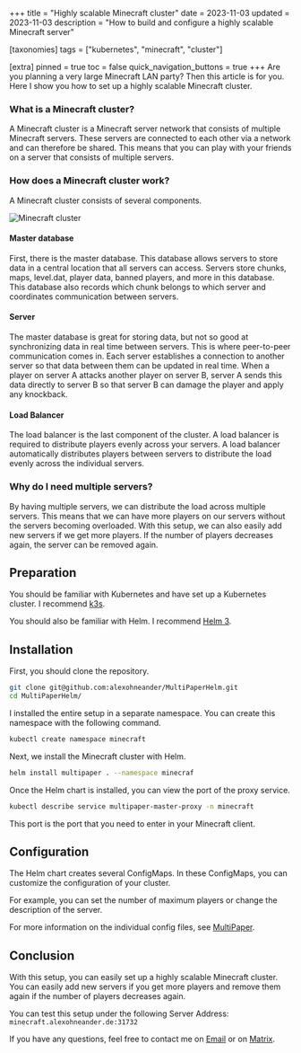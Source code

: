 +++
title = "Highly scalable Minecraft cluster"
date = 2023-11-03
updated = 2023-11-03
description = "How to build and configure a highly scalable Minecraft server"

[taxonomies]
tags = ["kubernetes", "minecraft", "cluster"]

[extra]
pinned = true
toc = false
quick_navigation_buttons = true
+++
Are you planning a very large Minecraft LAN party? Then this article is for you. Here I show you how to set up a highly scalable Minecraft cluster.


### What is a Minecraft cluster?

A Minecraft cluster is a Minecraft server network that consists of multiple Minecraft servers. These servers are connected to each other via a network and can therefore be shared. This means that you can play with your friends on a server that consists of multiple servers.

### How does a Minecraft cluster work?

A Minecraft cluster consists of several components. 

<!-- Image -->
![Minecraft cluster](https://github.com/MultiPaper/MultiPaper/raw/main/assets/multipaper-diagram.jpg)

#### Master database
First, there is the master database. This database allows servers to store data in a central location that all servers can access. Servers store chunks, maps, level.dat, player data, banned players, and more in this database. This database also records which chunk belongs to which server and coordinates communication between servers.

#### Server
The master database is great for storing data, but not so good at synchronizing data in real time between servers. This is where peer-to-peer communication comes in. Each server establishes a connection to another server so that data between them can be updated in real time. When a player on server A attacks another player on server B, server A sends this data directly to server B so that server B can damage the player and apply any knockback.

#### Load Balancer
The load balancer is the last component of the cluster. A load balancer is required to distribute players evenly across your servers. A load balancer automatically distributes players between servers to distribute the load evenly across the individual servers.

### Why do I need multiple servers?
By having multiple servers, we can distribute the load across multiple servers. This means that we can have more players on our servers without the servers becoming overloaded. With this setup, we can also easily add new servers if we get more players. If the number of players decreases again, the server can be removed again.

## Preparation

You should be familiar with Kubernetes and have set up a Kubernetes cluster. I recommend [k3s](https://k3s.io/).

You should also be familiar with Helm. I recommend [Helm 3](https://helm.sh/docs/intro/install/).

## Installation

First, you should clone the repository.

```bash
git clone git@github.com:alexohneander/MultiPaperHelm.git
cd MultiPaperHelm/
```

I installed the entire setup in a separate namespace. You can create this namespace with the following command.

```bash
kubectl create namespace minecraft
```

Next, we install the Minecraft cluster with Helm.

```bash
helm install multipaper . --namespace minecraf
```

Once the Helm chart is installed, you can view the port of the proxy service.

```bash
kubectl describe service multipaper-master-proxy -n minecraft
```

This port is the port that you need to enter in your Minecraft client.

## Configuration

The Helm chart creates several ConfigMaps. In these ConfigMaps, you can customize the configuration of your cluster.

For example, you can set the number of maximum players or change the description of the server.

For more information on the individual config files, see [MultiPaper](https://github.com/MultiPaper/MultiPaper).

## Conclusion

With this setup, you can easily set up a highly scalable Minecraft cluster. You can easily add new servers if you get more players and remove them again if the number of players decreases again.

You can test this setup under the following Server Address: `minecraft.alexohneander.de:31732`

If you have any questions, feel free to contact me on [Email](mailto:moin@wellnitz-alex.de) or on [Matrix](https://matrix.to/#/@alexohneander:dev-null.rocks).